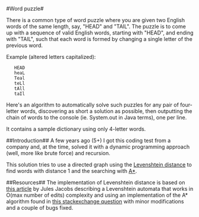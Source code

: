 #Word puzzle#

There is a common type of word puzzle where you are given two English words of
the same length, say, "HEAD" and "TAIL". The puzzle is to come up with a
sequence of valid English words, starting with "HEAD", and ending with "TAIL",
such that each word is formed by changing a single letter of the previous word.

Example (altered letters capitalized):
 ```
    HEAD
    heaL
    Teal
    teLl
    tAll
    taIl
```

Here's an algorithm to automatically solve such puzzles for any pair of
four-letter words, discovering as short a solution as possible, then outputting
the chain of words to the console (ie. System.out in Java terms), one per line.

It contains a sample dictionary using only 4-letter words.

##Introduction##
A few years ago (5+) I got this coding test from a company and, at the time, 
solved it with a dynamic programming approach (well, more like brute force)
and recursion.

This solution tries to use a directed graph using the [Levenshtein distance](https://en.wikipedia.org/wiki/Levenshtein_distance)
to find words with distance 1 and the searching with [A*](https://en.wikipedia.org/wiki/A*_search_algorithm).

##Resources##
The implementation of Levenshtein distance is based on [this article](http://julesjacobs.github.io/2015/06/17/disqus-levenshtein-simple-and-fast.html)
by Jules Jacobs describing a Levenshtein automata that works in O(max number of edits)
complexity and using an implementation of the A* algorithm found in [this stackexchange question](http://codereview.stackexchange.com/questions/38376/a-search-algorithm)
with minor modifications and a couple of bugs fixed.